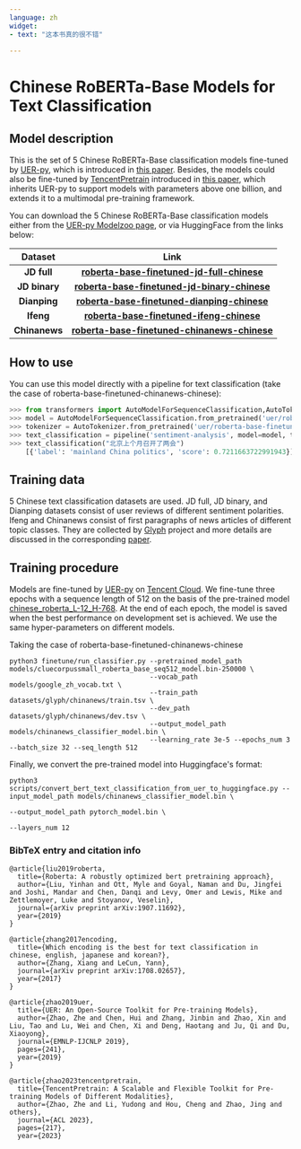 ```yaml
---
language: zh
widget: 
- text: "这本书真的很不错"

---
```


# Chinese RoBERTa-Base Models for Text Classification

## Model description

This is the set of 5 Chinese RoBERTa-Base classification models fine-tuned by [UER-py](https://github.com/dbiir/UER-py/), which is introduced in [this paper](https://arxiv.org/abs/1909.05658). Besides, the models could also be fine-tuned by [TencentPretrain](https://github.com/Tencent/TencentPretrain) introduced in [this paper](https://arxiv.org/abs/2212.06385), which inherits UER-py to support models with parameters above one billion, and extends it to a multimodal pre-training framework.

You can download the 5 Chinese RoBERTa-Base classification models either from the [UER-py Modelzoo page](https://github.com/dbiir/UER-py/wiki/Modelzoo), or via HuggingFace from the links below:

|    Dataset     |                           Link                            |
| :-----------: | :-------------------------------------------------------: |
|  **JD full**  |   [**roberta-base-finetuned-jd-full-chinese**][jd_full]   |
| **JD binary** | [**roberta-base-finetuned-jd-binary-chinese**][jd_binary] |
| **Dianping**  |  [**roberta-base-finetuned-dianping-chinese**][dianping]  |
|   **Ifeng**   |     [**roberta-base-finetuned-ifeng-chinese**][ifeng]     |
| **Chinanews** | [**roberta-base-finetuned-chinanews-chinese**][chinanews] |

## How to use

You can use this model directly with a pipeline for text classification (take the case of roberta-base-finetuned-chinanews-chinese):

```python
>>> from transformers import AutoModelForSequenceClassification,AutoTokenizer,pipeline
>>> model = AutoModelForSequenceClassification.from_pretrained('uer/roberta-base-finetuned-chinanews-chinese')
>>> tokenizer = AutoTokenizer.from_pretrained('uer/roberta-base-finetuned-chinanews-chinese')
>>> text_classification = pipeline('sentiment-analysis', model=model, tokenizer=tokenizer)
>>> text_classification("北京上个月召开了两会")
    [{'label': 'mainland China politics', 'score': 0.7211663722991943}]
```

## Training data

5 Chinese text classification datasets are used. JD full, JD binary, and Dianping datasets consist of user reviews of different sentiment polarities. Ifeng and Chinanews consist of first paragraphs of news articles of different topic classes. They are collected by [Glyph](https://github.com/zhangxiangxiao/glyph) project and more details are discussed in the corresponding [paper](https://arxiv.org/abs/1708.02657).

## Training procedure

Models are fine-tuned by [UER-py](https://github.com/dbiir/UER-py/) on [Tencent Cloud](https://cloud.tencent.com/). We fine-tune three epochs with a sequence length of 512 on the basis of the pre-trained model [chinese_roberta_L-12_H-768](https://huggingface.co/uer/chinese_roberta_L-12_H-768). At the end of each epoch, the model is saved when the best performance on development set is achieved. We use the same hyper-parameters on different models.

Taking the case of roberta-base-finetuned-chinanews-chinese

```
python3 finetune/run_classifier.py --pretrained_model_path models/cluecorpussmall_roberta_base_seq512_model.bin-250000 \
                                   --vocab_path models/google_zh_vocab.txt \
                                   --train_path datasets/glyph/chinanews/train.tsv \
                                   --dev_path datasets/glyph/chinanews/dev.tsv \
                                   --output_model_path models/chinanews_classifier_model.bin \
                                   --learning_rate 3e-5 --epochs_num 3 --batch_size 32 --seq_length 512
```

Finally, we convert the pre-trained model into Huggingface's format:

```
python3 scripts/convert_bert_text_classification_from_uer_to_huggingface.py --input_model_path models/chinanews_classifier_model.bin \
                                                                            --output_model_path pytorch_model.bin \
                                                                            --layers_num 12
```

### BibTeX entry and citation info

```
@article{liu2019roberta,
  title={Roberta: A robustly optimized bert pretraining approach},
  author={Liu, Yinhan and Ott, Myle and Goyal, Naman and Du, Jingfei and Joshi, Mandar and Chen, Danqi and Levy, Omer and Lewis, Mike and Zettlemoyer, Luke and Stoyanov, Veselin},
  journal={arXiv preprint arXiv:1907.11692},
  year={2019}
}

@article{zhang2017encoding,
  title={Which encoding is the best for text classification in chinese, english, japanese and korean?},
  author={Zhang, Xiang and LeCun, Yann},
  journal={arXiv preprint arXiv:1708.02657},
  year={2017}
}

@article{zhao2019uer,
  title={UER: An Open-Source Toolkit for Pre-training Models},
  author={Zhao, Zhe and Chen, Hui and Zhang, Jinbin and Zhao, Xin and Liu, Tao and Lu, Wei and Chen, Xi and Deng, Haotang and Ju, Qi and Du, Xiaoyong},
  journal={EMNLP-IJCNLP 2019},
  pages={241},
  year={2019}
}

@article{zhao2023tencentpretrain,
  title={TencentPretrain: A Scalable and Flexible Toolkit for Pre-training Models of Different Modalities},
  author={Zhao, Zhe and Li, Yudong and Hou, Cheng and Zhao, Jing and others},
  journal={ACL 2023},
  pages={217},
  year={2023}
```

[jd_full]:https://huggingface.co/uer/roberta-base-finetuned-jd-full-chinese
[jd_binary]:https://huggingface.co/uer/roberta-base-finetuned-jd-binary-chinese
[dianping]:https://huggingface.co/uer/roberta-base-finetuned-dianping-chinese
[ifeng]:https://huggingface.co/uer/roberta-base-finetuned-ifeng-chinese
[chinanews]:https://huggingface.co/uer/roberta-base-finetuned-chinanews-chinese